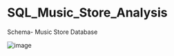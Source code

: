 # SQL_Music_Store_Analysis
Schema- Music Store Database


![image](https://github.com/user-attachments/assets/bfa784ea-0fd9-42c2-aad7-03bb7ebaf1de)
